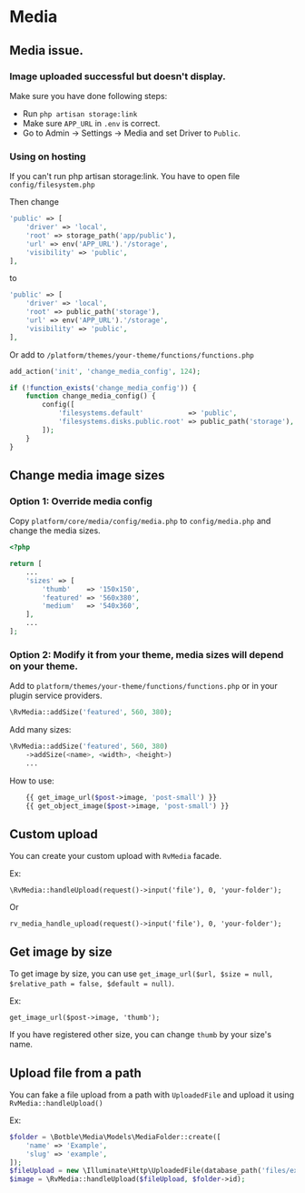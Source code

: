 # Media

## Media issue.

### Image uploaded successful but doesn't display.

Make sure you have done following steps:

- Run `php artisan storage:link`
- Make sure `APP_URL` in `.env` is correct.
- Go to Admin -> Settings -> Media and set Driver to `Public`.

### Using on hosting

If you can't run php artisan storage:link. You have to open file `config/filesystem.php`

Then change

```php
'public' => [
    'driver' => 'local',
    'root' => storage_path('app/public'),
    'url' => env('APP_URL').'/storage',
    'visibility' => 'public',
],
```

to

```php
'public' => [
    'driver' => 'local',
    'root' => public_path('storage'),
    'url' => env('APP_URL').'/storage',
    'visibility' => 'public',
],
```

Or add to `/platform/themes/your-theme/functions/functions.php`

```php
add_action('init', 'change_media_config', 124);

if (!function_exists('change_media_config')) {
    function change_media_config() {
        config([
            'filesystems.default'           => 'public',
            'filesystems.disks.public.root' => public_path('storage'),
        ]);
    }
}
```

## Change media image sizes

### Option 1: Override media config
Copy `platform/core/media/config/media.php` to `config/media.php` and change the media sizes.

```php
<?php

return [
    ...
    'sizes' => [
        'thumb'    => '150x150',
        'featured' => '560x380',
        'medium'   => '540x360',
    ],
    ...
];

```

### Option 2: Modify it from your theme, media sizes will depend on your theme.
Add to `platform/themes/your-theme/functions/functions.php` or in your plugin service providers.

```php
\RvMedia::addSize('featured', 560, 380);
```

Add many sizes:
```php
\RvMedia::addSize('featured', 560, 380)
    ->addSize(<name>, <width>, <height>)
    ...
```

How to use:

```php
    {{ get_image_url($post->image, 'post-small') }}
    {{ get_object_image($post->image, 'post-small') }}
```

## Custom upload

You can create your custom upload with `RvMedia` facade.

Ex:

```
\RvMedia::handleUpload(request()->input('file'), 0, 'your-folder');
```

Or

```
rv_media_handle_upload(request()->input('file'), 0, 'your-folder');
```

## Get image by size

To get image by size, you can use `get_image_url($url, $size = null, $relative_path = false, $default = null)`.

Ex:

```
get_image_url($post->image, 'thumb');
```

If you have registered other size, you can change `thumb` by your size's name.

## Upload file from a path

You can fake a file upload from a path with `UploadedFile` and upload it using `RvMedia::handleUpload()`

Ex:
```php
$folder = \Botble\Media\Models\MediaFolder::create([
    'name' => 'Example',
    'slug' => 'example',
]);
$fileUpload = new \Illuminate\Http\UploadedFile(database_path('files/example.png'), 'example.png', 'image/png', null, true);
$image = \RvMedia::handleUpload($fileUpload, $folder->id);
```